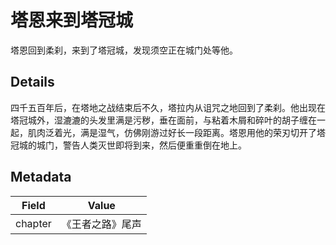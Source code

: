# 塔恩来到塔冠城
塔恩回到柔刹，来到了塔冠城，发现须空正在城门处等他。

## Details
四千五百年后，在塔地之战结束后不久，塔拉内从诅咒之地回到了柔刹。他出现在塔冠城外，湿漉漉的头发里满是污秽，垂在面前，与粘着木屑和碎叶的胡子缠在一起，肌肉泛着光，满是湿气，仿佛刚游过好长一段距离。塔恩用他的荣刃切开了塔冠城的城门，警告人类灭世即将到来，然后便重重倒在地上。

## Metadata
| Field | Value |
| ----- | ----- |
| chapter | 《王者之路》尾声 |
